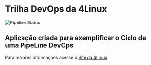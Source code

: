 # Trilha DevOps da 4Linux

<!-- Altere a Flag abaixo com sua URL do seu usuário do Github -->
![Pipeline Status](https://github.com/south3452/DevOpsLab-HelloWorld/actions/workflows/pipeline.yml/badge.svg) 

## Aplicação criada para exemplificar o Ciclo de uma PipeLine DevOps


Para maiores informações acesse o [Site da 4Linux](https://www.4linux.com.br/cursos/devops)
